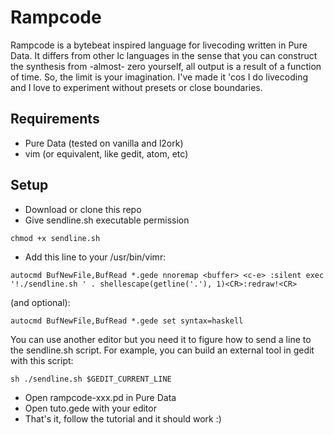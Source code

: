 # Rampcode
Rampcode is a bytebeat inspired language for livecoding written in Pure Data. It differs from other lc languages in the sense that you can construct the synthesis from -almost- zero yourself, all output is a result of a function of time. So, the limit is your imagination. I've made it 'cos I do livecoding and I love to experiment without presets or close boundaries.

## Requirements
- Pure Data (tested on vanilla and l2ork)
- vim (or equivalent, like gedit, atom, etc)

## Setup
- Download or clone this repo
- Give sendline.sh executable permission

`chmod +x sendline.sh`

- Add this line to your /usr/bin/vimr:

`autocmd BufNewFile,BufRead *.gede nnoremap <buffer> <c-e> :silent exec '!./sendline.sh ' . shellescape(getline('.'), 1)<CR>:redraw!<CR>`

(and optional):

`autocmd BufNewFile,BufRead *.gede set syntax=haskell`

You can use another editor but you need it to figure how to send a line to the sendline.sh script. 
For example, you can build an external tool in gedit with this script:

`sh ./sendline.sh $GEDIT_CURRENT_LINE`

- Open rampcode-xxx.pd in Pure Data
- Open tuto.gede with your editor
- That's it, follow the tutorial and it should work :)

